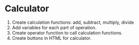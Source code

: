 # Calculator
1. Create calculation functions: add, subtract, multiply, divide
2. Add variables for each part of operation.
3. Create operator function to call calculation functions.
4. Create buttons in HTML for calculator. 